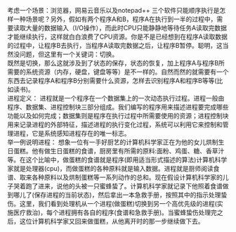 考虑一个场景：浏览器，网易云音乐以及notepad++ 三个软件只能顺序执行是怎样一种场景呢？另外，假如有两个程序A和B，程序A在执行到一半的过程中，需要读取大量的数据输入（I/O操作），而此时CPU只能静静地等待任务A读取完数据才能继续执行，这样就白白浪费了CPU资源。你是不是已经想到在程序A读取数据的过程中，让程序B去执行，当程序A读取完数据之后，让程序B暂停。聪明，这当然没问题，但这里有一个关键词：切换。
<br>
既然是切换，那么这就涉及到了状态的保存，状态的恢复，加上程序A与程序B所需要的系统资源（内存，硬盘，键盘等等）是不一样的。自然而然的就需要有一个东西去记录程序A和程序B分别需要什么资源，怎样去识别程序A和程序B等等(比如读书)。
<br>
进程定义：
进程就是一个程序在一个数据集上的一次动态执行过程。进程一般由程序、数据集、进程控制块三部分组成。我们编写的程序用来描述进程要完成哪些功能以及如何完成；数据集则是程序在执行过程中所需要使用的资源；进程控制块用来记录进程的外部特征，描述进程的执行变化过程，系统可以利用它来控制和管理进程，它是系统感知进程存在的唯一标志。
<br>
举一例说明进程：
想象一位有一手好厨艺的计算机科学家正在为他的女儿烘制生日蛋糕。他有做生日蛋糕的食谱，厨房里有所需的原料:面粉、鸡蛋、糖、香草汁等。在这个比喻中，做蛋糕的食谱就是程序(即用适当形式描述的算法)计算机科学家就是处理器(cpu)，而做蛋糕的各种原料就是输入数据。进程就是厨师阅读食谱、取来各种原料以及烘制蛋糕等一系列动作的总和。现在假设计算机科学家的儿子哭着跑了进来，说他的头被一只蜜蜂蛰了。计算机科学家就记录下他照着食谱做到哪儿了(保存进程的当前状态)，然后拿出一本急救手册，按照其中的指示处理蛰伤。这里，我们看到处理机从一个进程(做蛋糕)切换到另一个高优先级的进程(实施医疗救治)，每个进程拥有各自的程序(食谱和急救手册)。当蜜蜂蛰伤处理完之后，这位计算机科学家又回来做蛋糕，从他离开时的那一步继续做下去。

